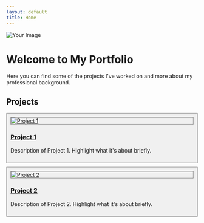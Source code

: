 ```yaml
---
layout: default
title: Home
---
```


![Your Image](/assets/images/your-image.jpg) <!-- Place your image in assets/images -->

# Welcome to My Portfolio

Here you can find some of the projects I've worked on and more about my professional background.

## Projects

<div class="project" style="border: 1px solid grey; padding: 10px; margin: 10px 0; background-color: #f0f0f0;">
    <a href="https://github.com/sayak395/waveform-with-CNNs/">
        <img src="/assets/images/project1.jpg" alt="Project 1" style="border: 1px solid grey; display: block; margin: 0 auto;">
        <h3>Project 1</h3>
    </a>
    <p>Description of Project 1. Highlight what it's about briefly.</p>
</div>

<div class="project" style="border: 1px solid grey; padding: 10px; margin: 10px 0; background-color: #f0f0f0;">
    <a href="https://github.com/sayak395/waveform-with-CNNs/">
        <img src="/assets/images/project2.jpg" alt="Project 2" style="border: 1px solid grey; display: block; margin: 0 auto;">
        <h3>Project 2</h3>
    </a>
    <p>Description of Project 2. Highlight what it's about briefly.</p>
</div>
